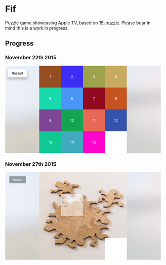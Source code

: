 # Fif
Puzzle game showcasing Apple TV, based on [15-puzzle](https://en.wikipedia.org/wiki/15_puzzle). Please bear in mind this is a work in progress.

## Progress
### November 22th 2015
![Fif example 1](images/fif_example1.png)
### November 27th 2015
![Fif example 2](images/fif_example2.png)